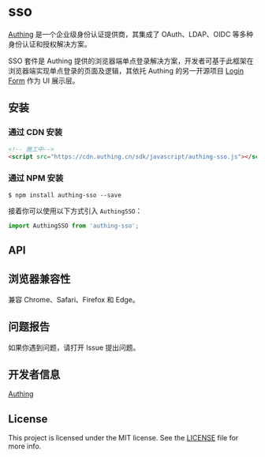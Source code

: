 # sso

[Authing](https://authing.cn) 是一个企业级身份认证提供商，其集成了 OAuth、LDAP、OIDC 等多种身份认证和授权解决方案。

SSO 套件是 Authing 提供的浏览器端单点登录解决方案，开发者可基于此框架在浏览器端实现单点登录的页面及逻辑，其依托 Authing 的另一开源项目 [Login Form](https://github.com/authing/login-form) 作为 UI 展示层。

## 安装

### 通过 CDN 安装

```html
<!-- 施工中-->
<script src="https://cdn.authing.cn/sdk/javascript/authing-sso.js"></script>
```

### 通过 NPM 安装

```shell
$ npm install authing-sso --save
```

接着你可以使用以下方式引入 `AuthingSSO`：

```javascript
import AuthingSSO from 'authing-sso';
```

## API

## 浏览器兼容性

兼容 Chrome、Safari、Firefox 和 Edge。

## 问题报告

如果你遇到问题，请打开 Issue 提出问题。

## 开发者信息

[Authing](https://authing.cn)

## License

This project is licensed under the MIT license. See the [LICENSE](./LICENSE) file for more info.
